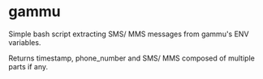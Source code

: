 # gammu
Simple bash script extracting SMS/ MMS messages from gammu's ENV variables.

Returns timestamp, phone_number and SMS/ MMS composed of multiple parts if any.
